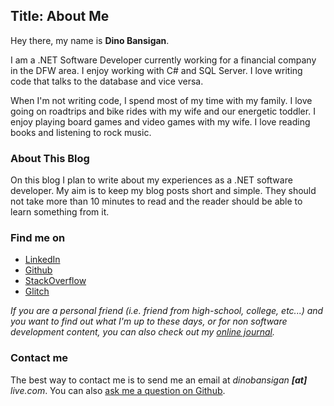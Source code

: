 Title: About Me
---
Hey there, my name is **Dino Bansigan**. 

I am a .NET Software Developer currently working for a financial company in the DFW area. I enjoy working with C# and SQL Server. I love writing code that talks to the database and vice versa.

When I'm not writing code, I spend most of my time with my family. I love going on roadtrips and bike rides with my wife and our energetic toddler. I enjoy playing board games and video games with my wife. I love reading books and listening to rock music.

### About This Blog

On this blog I plan to write about my experiences as a .NET software developer. My aim is to keep my blog posts short and simple. They should not take more than 10 minutes to read and the reader should be able to learn something from it. 

### Find me on

- [LinkedIn](https://www.linkedin.com/in/dinobansigan)
- [Github](https://github.com/DinoBansigan)
- [StackOverflow](https://stackoverflow.com/users/5041911/dino-bansigan)
- [Glitch](https://glitch.com/@DinoBansigan)

*If you are a personal friend (i.e. friend from high-school, college, etc...) and you want to find out what I'm up to these days, or for non software development content, you can also check out my [online journal](https://journal.dinobansigan.com/).*

<h3 id="ContactMe">Contact me</h3>

The best way to contact me is to send me an email at *dinobansigan **[at]** live.com*. You can also [ask me a question on Github](https://github.com/DinoBansigan/ama/issues/new).